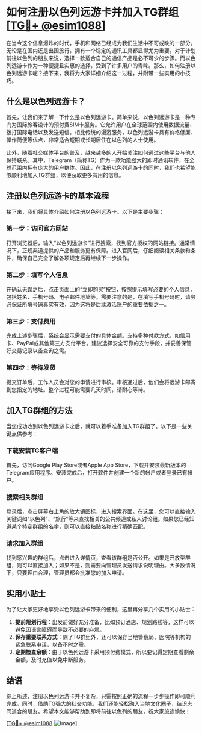 # 如何注册以色列远游卡并加入TG群组 [[TG💪+ @esim1088](https://t.me/s/esim1088)]

在当今这个信息爆炸的时代，手机和网络已经成为我们生活中不可或缺的一部分。无论是在国内还是出国旅行，拥有一个稳定的通讯工具都显得尤为重要。对于计划前往以色列的朋友来说，选择一款适合自己的通信产品是必不可少的步骤。而以色列远游卡作为一种便捷且实惠的选择，受到了许多用户的青睐。那么，如何注册以色列远游卡呢？接下来，我将为大家详细介绍这一过程，并附带一些实用的小技巧。

## 什么是以色列远游卡？

首先，让我们来了解一下什么是以色列远游卡。简单来说，以色列远游卡是一种专门为国际旅客设计的预付费SIM卡服务。它允许用户在全球范围内使用数据流量、拨打国际电话以及发送短信。相比传统的漫游服务，以色列远游卡具有价格低廉、操作简便等优点，非常适合短期或长期居住在以色列的人士使用。

此外，随着社交媒体平台的普及，越来越多的人开始关注如何通过这些平台与他人保持联系。其中，Telegram（简称TG）作为一款功能强大的即时通讯软件，在全球范围内拥有庞大的用户群体。因此，在注册以色列远游卡的同时，我们也希望能够顺利地加入TG群组，以便获取更多有用的信息。

## 注册以色列远游卡的基本流程

接下来，我们将具体介绍如何注册以色列远游卡。以下是主要步骤：

### 第一步：访问官方网站

打开浏览器后，输入“以色列远游卡”进行搜索，找到官方授权的网站链接。通常情况下，正规渠道提供的产品和服务更有保障。进入官网后，仔细阅读相关条款和条件，确保自己完全了解各项规定后再继续下一步操作。

### 第二步：填写个人信息

在确认无误之后，点击页面上的“立即购买”按钮，按照提示填写必要的个人信息，包括姓名、手机号码、电子邮件地址等。需要注意的是，在填写手机号码时，请务必保证所填号码真实有效，因为这将是后续激活账户的重要依据之一。

### 第三步：支付费用

完成上述步骤后，系统会显示需要支付的具体金额。支持多种付款方式，如信用卡、PayPal或其他第三方支付平台。建议选择安全可靠的支付手段，并妥善保管好交易记录以备查询之需。

### 第四步：等待发货

提交订单后，工作人员会对您的申请进行审核。审核通过后，他们会将远游卡邮寄到您指定的地址。整个过程可能需要几天时间，请耐心等待。

## 加入TG群组的方法

当您成功收到以色列远游卡之后，就可以着手准备加入TG群组了。以下是一些关键点供参考：

### 下载安装TG客户端

首先，访问Google Play Store或者Apple App Store，下载并安装最新版本的Telegram应用程序。安装完成后，打开软件并创建一个新的帐户或者登录已有帐户。

### 搜索相关群组

登录后，点击屏幕右上角的放大镜图标，进入搜索界面。在这里，您可以直接输入关键词如“以色列”、“旅行”等来查找相关的公共频道或私人讨论组。如果您已经知道某个特定群组的名字，则可以直接粘贴名称进行精确匹配。

### 请求加入群组

找到感兴趣的群组后，点击进入详情页，查看该群组是否公开。如果是开放型群组，则可以直接加入；如果不是，则需要向管理员发送请求说明理由。大多数情况下，只要理由合理，管理员都会批准您的加入申请。

## 实用小贴士

为了让大家更好地享受以色列远游卡带来的便利，这里再分享几个实用的小贴士：

1. **提前规划行程**：出发前做好充分准备，比如预订酒店、规划路线等，这样可以避免因语言障碍而导致不必要的麻烦。
2. **保存重要联系方式**：除了TG群组外，还可以保存当地警察局、医院等机构的紧急联系电话，以备不时之需。
3. **定期检查余额**：由于以色列远游卡采用预付费模式，所以要记得定期查看剩余金额，及时充值以免中断服务。

## 结语

综上所述，注册以色列远游卡并不复杂，只需按照正确的流程一步步操作即可顺利完成。同时，借助TG强大的社交功能，我们还能轻松融入当地文化圈子，结识志同道合的朋友。希望本文能够帮助到即将前往以色列的朋友，祝大家旅途愉快！

[[TG💪+ @esim1088](https://t.me/s/esim1088) ![Image](https://i.postimg.cc/4NQfJmqS/Snipaste-2025-05-13-00-14-12.png)]